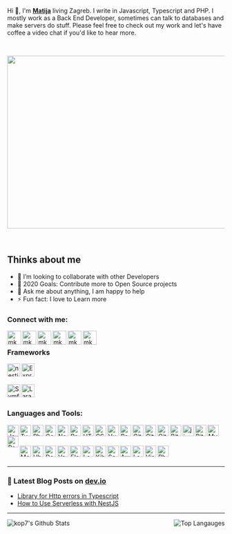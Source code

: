 Hi 👋, I'm **[Matija](https://www.linkedin.com/in/mkop)** living Zagreb. I write in Javascript, Typescript and PHP. I mostly work as a Back End Developer, sometimes can talk to databases and make servers do stuff. Please feel free to check out my work and let's have coffee a video chat if you'd like to hear more.
 
<br>

[<img align="center" src="https://27a7x92iyp7i4yd8b4bgzvnb-wpengine.netdna-ssl.com/wp-content/uploads/2017/06/api.gif" width="700" height="400">][github]

<br>

## Thinks about me

-  👯  I’m looking to collaborate with other Developers
-  🥅  2020 Goals: Contribute more to Open Source projects
-  💬  Ask me about anything, I am happy to help
-  ⚡ Fun fact: I love to Learn more

### Connect with me:

[<img align="left" alt="mkop | Website" height="32px" src="https://api.iconify.design/noto-v1:globe-showing-europe-africa.svg" />][website]
[<img align="left" alt="mkop | LinkedIn" height="32px" src="https://api.iconify.design/brandico:linkedin-rect.svg" />][linkedin]
[<img align="left" alt="mkop | StackOverFlow" width="32px" src="https://api.iconify.design/logos:stackoverflow-icon.svg" />][stackoverflow]
[<img align="left" alt="mkop | Dev" width="32px" src="https://api.iconify.design/fa-brands:dev.svg" />][dev]
[<img align="left" alt="mkop | Telegram" width="32px" src="https://api.iconify.design/logos:telegram.svg" />][telegram]
[<img align="left" alt="mkop | Gmail" width="32px" src="https://api.iconify.design/logos:google-gmail.svg" />](mailto:matija.kop1@gmail.com)

<br />

### Frameworks

[<img align="left" alt="nestjs" height="30px" src="https://miro.medium.com/max/3966/1*cZXAov35eTfE545EiuGFqQ.png" />][github]
[<img align="left" alt="Express" height="30px" src="https://api.iconify.design/logos:express.svg" />][github]
<br />
<br />

[<img align="left" alt="Symfony" height="30px" src="https://symfony.com/logos/symfony_black_02.png" />][github]
[<img align="left" alt="Laravel" height="30px" src="https://upload.wikimedia.org/wikipedia/commons/thumb/3/36/Logo.min.svg/1200px-Logo.min.svg.png" />][github]

<br />
<br />

### Languages and Tools:

[<img align="left" alt="JavaScript" width="26px" src="https://api.iconify.design/logos:javascript.svg" />][github]
[<img align="left" alt="TypeScript" width="26px" src="https://api.iconify.design/logos:typescript-icon.svg" />][github]
[<img align="left" alt="Php" width="26px" src="https://api.iconify.design/logos:php.svg" />][github]
[<img align="left" alt="Golang" width="26px" src="https://api.iconify.design/logos:go.svg" />][github]
[<img align="left" alt="Node.js" width="26px" src="https://api.iconify.design/logos:nodejs.svg" />][github]
[<img align="left" alt="RestApi" width="26px" src="https://api.iconify.design/dashicons:rest-api.svg" />][github]
[<img align="left" alt="HTML5" width="26px" src="https://api.iconify.design/logos:html-5.svg" />][github]
[<img align="left" alt="CSS3" width="26px" src="https://api.iconify.design/logos:css-3.svg" />][github]
[<img align="left" alt="Vue" width="26px" src="https://api.iconify.design/logos:vue.svg" />][github]
[<img align="left" alt="React" width="26px" src="https://cdn.jsdelivr.net/npm/simple-icons@3.4.0/icons/react.svg" />][github]
[<img align="left" alt="Git" width="26px" src="https://api.iconify.design/logos:git-icon.svg" />][github]
[<img align="left" alt="GitHub" width="26px" src="https://api.iconify.design/logos:github-icon.svg" />][github]
[<img align="left" alt="GitLab" width="26px" src="https://api.iconify.design/logos:gitlab.svg" />][github]
[<img align="left" alt="BitBucket" width="26px" src="https://api.iconify.design/logos:bitbucket.svg" />][github]
[<img align="left" alt="jira" width="26px" src="https://api.iconify.design/logos:jira.svg" />][github]
[<img align="left" alt="BitBucket" width="26px" src="https://api.iconify.design/logos:trello.svg" />][github]
[<img align="left" alt="MySQL" width="26px" src="https://api.iconify.design/logos:mysql.svg" />][github]
[<img align="left" alt="Postgresql" width="26px" src="https://api.iconify.design/logos:postgresql.svg" />][github]

<br />
<br />

[<img align="left" alt="MongoDB" width="26px" src="https://api.iconify.design/logos:mongodb.svg" />][github]
[<img align="left" alt="Ubuntu" width="26px" src="https://api.iconify.design/logos:ubuntu.svg" />][github]
[<img align="left" alt="Docker" width="26px" src="https://api.iconify.design/logos:docker-icon.svg" />][github]
[<img align="left" alt="Vagrant" width="26px" src="https://api.iconify.design/logos:vagrant.svg" />][github]
[<img align="left" alt="ElasticSearch" width="26px" src="https://api.iconify.design/logos:elasticsearch.svg" />][github]
[<img align="left" alt="Logstash" width="26px" src="https://api.iconify.design/logos:logstash.svg" />][github]
[<img align="left" alt="Kibana" width="26px" src="https://api.iconify.design/logos:kibana.svg" />][github]
[<img align="left" alt="ServerLess" width="26px" src="https://api.iconify.design/logos:serverless.svg" />][github]
[<img align="left" alt="Aws" width="26px" src="https://api.iconify.design/logos:aws.svg" />][github]
[<img align="left" alt="Lambda" width="26px" src="https://api.iconify.design/logos:aws-lambda.svg" />][github]
[<img align="left" alt="VisualStudioCode" width="26px" src="https://api.iconify.design/logos:visual-studio-code.svg" />][github]
[<img align="left" alt="PhpStrom" width="26px" src="https://api.iconify.design/logos:phpstorm.svg" />][github]

<br />
<br />


---

### 📕 Latest Blog Posts on [dev.io](https://dev.to/kop7)
<!-- BLOG-POST-LIST:START -->
- [Library for Http errors in Typescript](https://dev.to/kop7/library-for-http-errors-in-typescript-4eek)
- [How to Use Serverless with NestJS](https://dev.to/kop7/how-to-use-serverless-with-nestjs-2peg)
<!-- BLOG-POST-LIST:END -->

---

[<img align="left" alt="kop7's Github Stats" src="https://github-readme-stats.vercel.app/api?username=kop7&show_icons"/>][github]
[<img align="right" alt="Top Langauges" src="https://github-readme-stats.vercel.app/api/top-langs/?username=kop7" />][github]


[website]: https://matija-kop.ik-net.hr
[linkedin]: https://www.linkedin.com/in/mkop
[stackoverflow]: https://stackoverflow.com/users/10632393/mkop
[dev]: https://dev.to/kop7
[github]: https://github.com/kop7
[telegram]: https://t.me/mkop77
